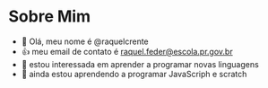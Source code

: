 # Sobre Mim
- 👋 Olá, meu nome é @raquelcrente
- 👍 meu email de contato é raquel.feder@escola.pr.gov.br
- 👀 estou interessada em aprender a programar novas linguagens 
- 🌱 ainda estou aprendendo a programar JavaScriph e scratch


<!---
raquelcrente/raquelcrente is a ✨ special ✨ repository because its `README.md` (this file) appears on your GitHub profile.
You can click the Preview link to take a look at your changes.
--->
